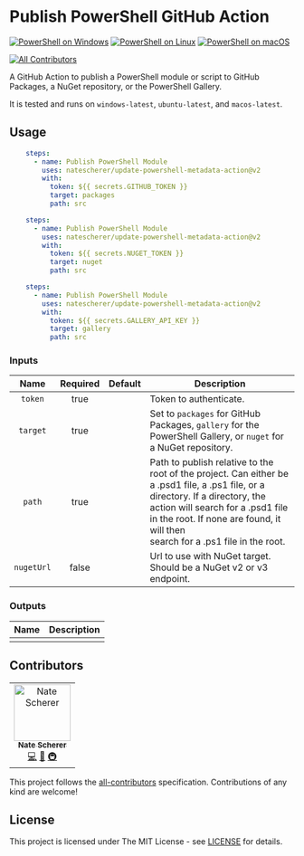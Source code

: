 # Publish PowerShell GitHub Action

[![PowerShell on Windows](https://raw.githubusercontent.com/gist/natescherer/13d7121be73557627d3908f6e5559d9f/raw/4f7747f24063595a285dd33192fe1fd57fe60dee/publish-powershell-action_TestResults_Windows.md_badge.svg)](https://gist.github.com/natescherer/13d7121be73557627d3908f6e5559d9f) [![PowerShell on Linux](https://raw.githubusercontent.com/gist/natescherer/7006cea198e1726f203cde5604179d4b/raw/9aed4cd805da75c33a98968f9980f70fd7a6f7c9/publish-powershell-action_TestResults_Linux.md_badge.svg)](https://gist.github.com/natescherer/7006cea198e1726f203cde5604179d4b) [![PowerShell on macOS](https://raw.githubusercontent.com/gist/natescherer/cbc42445c9b9161db9d83db09927a66c/raw/4e43ee59dd608716106e1b3abbdf7b933b95980a/publish-powershell-action_TestResults_macOS.md_badge.svg)](https://gist.github.com/natescherer/cbc42445c9b9161db9d83db09927a66c)
<!-- ALL-CONTRIBUTORS-BADGE:START - Do not remove or modify this section -->
[![All Contributors](https://img.shields.io/badge/all_contributors-1-orange.svg?style=flat-square)](#contributors-)
<!-- ALL-CONTRIBUTORS-BADGE:END -->

A GitHub Action to publish a PowerShell module or script to GitHub Packages, a NuGet repository, or the PowerShell Gallery.

It is tested and runs on `windows-latest`, `ubuntu-latest`, and `macos-latest`.

## Usage

```yaml
    steps:
      - name: Publish PowerShell Module
        uses: natescherer/update-powershell-metadata-action@v2
        with:
          token: ${{ secrets.GITHUB_TOKEN }}
          target: packages
          path: src
```

```yaml
    steps:
      - name: Publish PowerShell Module
        uses: natescherer/update-powershell-metadata-action@v2
        with:
          token: ${{ secrets.NUGET_TOKEN }}
          target: nuget
          path: src
```

```yaml
    steps:
      - name: Publish PowerShell Module
        uses: natescherer/update-powershell-metadata-action@v2
        with:
          token: ${{ secrets.GALLERY_API_KEY }}
          target: gallery
          path: src
```

### Inputs

<!--(inputs-start)-->

| Name  | Required | Default | Description |
| :---: | :------: | :-----: | ----------- |
| `token` | true |  | Token to authenticate. |
| `target` | true |  | Set to `packages` for GitHub Packages, `gallery` for the PowerShell Gallery, or `nuget` for a NuGet repository. |
| `path` | true |  | Path to publish relative to the root of the project. Can either be a .psd1 file, a .ps1 file, or a directory. If a directory, the action will search for a .psd1 file in the root. If none are found, it will then <br>search for a .ps1 file in the root. |
| `nugetUrl` | false |  | Url to use with NuGet target. Should be a NuGet v2 or v3 endpoint. |

<!--(inputs-end)-->

### Outputs

<!--(outputs-start)-->

| Name  | Description |
| :---: | ----------- |
|  |

<!--(outputs-end)-->

## Contributors

<!-- ALL-CONTRIBUTORS-LIST:START - Do not remove or modify this section -->
<!-- prettier-ignore-start -->
<!-- markdownlint-disable -->
<table>
  <tbody>
    <tr>
      <td align="center"><a href="https://www.linkedin.com/in/natescherer01/"><img src="https://avatars.githubusercontent.com/u/376408?v=4?s=100" width="100px;" alt="Nate Scherer"/><br /><sub><b>Nate Scherer</b></sub></a><br /><a href="https://github.com/natescherer/publish-powershell-action/commits?author=natescherer" title="Code">💻</a> <a href="https://github.com/natescherer/publish-powershell-action/commits?author=natescherer" title="Documentation">📖</a> <a href="#infra-natescherer" title="Infrastructure (Hosting, Build-Tools, etc)">🚇</a></td>
    </tr>
  </tbody>
</table>

<!-- markdownlint-restore -->
<!-- prettier-ignore-end -->

<!-- ALL-CONTRIBUTORS-LIST:END -->
<!-- prettier-ignore-start -->
<!-- markdownlint-disable -->

<!-- markdownlint-restore -->
<!-- prettier-ignore-end -->

<!-- ALL-CONTRIBUTORS-LIST:END -->

This project follows the [all-contributors](https://allcontributors.org) specification.
Contributions of any kind are welcome!

## License

This project is licensed under The MIT License - see [LICENSE](LICENSE) for details.
